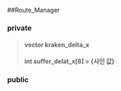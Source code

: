 ##Route_Manager

### private
> #### vector<int> kraken_delta_x
> #### int suffer_delat_x[8] = {사인 값}

### public
> #### 
